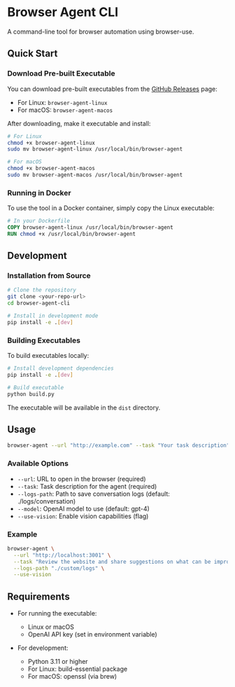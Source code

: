 # Browser Agent CLI

A command-line tool for browser automation using browser-use.

## Quick Start

### Download Pre-built Executable

You can download pre-built executables from the [GitHub Releases](https://github.com/yourusername/browser-agent-cli/releases) page:

- For Linux: `browser-agent-linux`
- For macOS: `browser-agent-macos`

After downloading, make it executable and install:
```bash
# For Linux
chmod +x browser-agent-linux
sudo mv browser-agent-linux /usr/local/bin/browser-agent

# For macOS
chmod +x browser-agent-macos
sudo mv browser-agent-macos /usr/local/bin/browser-agent
```

### Running in Docker

To use the tool in a Docker container, simply copy the Linux executable:

```dockerfile
# In your Dockerfile
COPY browser-agent-linux /usr/local/bin/browser-agent
RUN chmod +x /usr/local/bin/browser-agent
```

## Development

### Installation from Source

```bash
# Clone the repository
git clone <your-repo-url>
cd browser-agent-cli

# Install in development mode
pip install -e .[dev]
```

### Building Executables

To build executables locally:

```bash
# Install development dependencies
pip install -e .[dev]

# Build executable
python build.py
```

The executable will be available in the `dist` directory.

## Usage

```bash
browser-agent --url "http://example.com" --task "Your task description"
```

### Available Options

- `--url`: URL to open in the browser (required)
- `--task`: Task description for the agent (required)
- `--logs-path`: Path to save conversation logs (default: ./logs/conversation)
- `--model`: OpenAI model to use (default: gpt-4)
- `--use-vision`: Enable vision capabilities (flag)

### Example

```bash
browser-agent \
  --url "http://localhost:3001" \
  --task "Review the website and share suggestions on what can be improved" \
  --logs-path "./custom/logs" \
  --use-vision
```

## Requirements

- For running the executable:
  - Linux or macOS
  - OpenAI API key (set in environment variable)

- For development:
  - Python 3.11 or higher
  - For Linux: build-essential package
  - For macOS: openssl (via brew) 